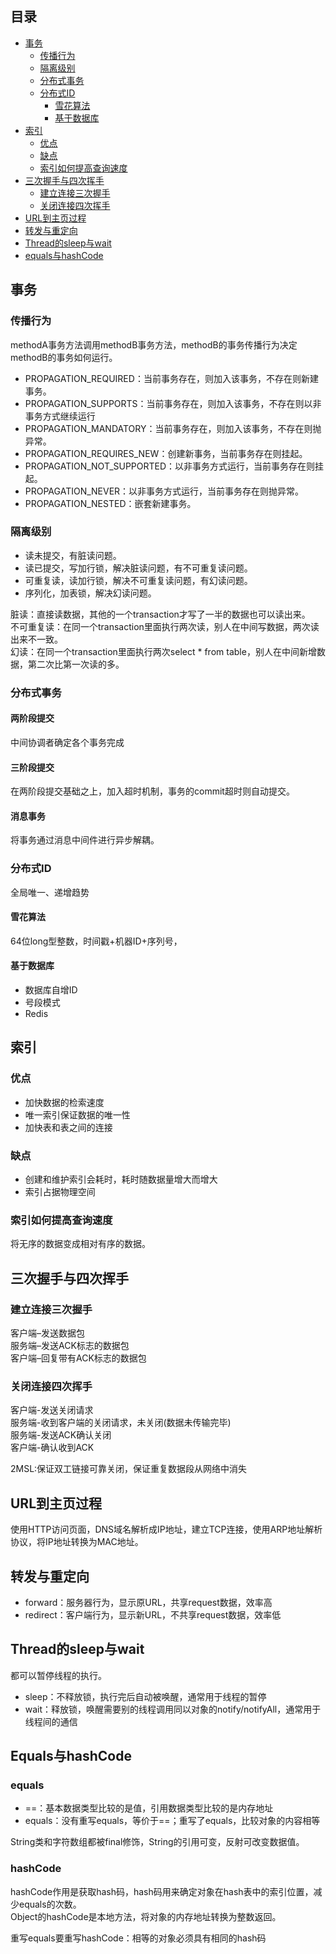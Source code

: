 ## 目录

- [事务](#事务)
    - [传播行为](#传播行为)
    - [隔离级别](#隔离级别)
    - [分布式事务](#分布式事务)
    - [分布式ID](#分布式ID)
        - [雪花算法](#雪花算法)
        - [基于数据库](#基于数据库)
- [索引](#索引)
    - [优点](#优点)
    - [缺点](#缺点)
    - [索引如何提高查询速度](#索引如何提高查询速度)
- [三次握手与四次挥手](#三次握手与四次挥手)
    - [建立连接三次握手](#建立连接三次握手)
    - [关闭连接四次挥手](#关闭连接四次挥手)
- [URL到主页过程](#URL到主页过程)
- [转发与重定向](#转发与重定向)
- [Thread的sleep与wait](#Thread的sleep与wait)
- [equals与hashCode](#Equals与hashCode)


## 事务

### 传播行为

methodA事务方法调用methodB事务方法，methodB的事务传播行为决定methodB的事务如何运行。

* PROPAGATION_REQUIRED：当前事务存在，则加入该事务，不存在则新建事务。
* PROPAGATION_SUPPORTS：当前事务存在，则加入该事务，不存在则以非事务方式继续运行
* PROPAGATION_MANDATORY：当前事务存在，则加入该事务，不存在则抛异常。
* PROPAGATION_REQUIRES_NEW：创建新事务，当前事务存在则挂起。
* PROPAGATION_NOT_SUPPORTED：以非事务方式运行，当前事务存在则挂起。
* PROPAGATION_NEVER：以非事务方式运行，当前事务存在则抛异常。
* PROPAGATION_NESTED：嵌套新建事务。

### 隔离级别

* 读未提交，有脏读问题。
* 读已提交，写加行锁，解决脏读问题，有不可重复读问题。
* 可重复读，读加行锁，解决不可重复读问题，有幻读问题。
* 序列化，加表锁，解决幻读问题。

脏读：直接读数据，其他的一个transaction才写了一半的数据也可以读出来。  
不可重复读：在同一个transaction里面执行两次读，别人在中间写数据，两次读出来不一致。  
幻读：在同一个transaction里面执行两次select * from table，别人在中间新增数据，第二次比第一次读的多。

### 分布式事务

#### 两阶段提交

中间协调者确定各个事务完成

#### 三阶段提交

在两阶段提交基础之上，加入超时机制，事务的commit超时则自动提交。

#### 消息事务

将事务通过消息中间件进行异步解耦。

### 分布式ID

全局唯一、递增趋势

#### 雪花算法

64位long型整数，时间戳+机器ID+序列号，

#### 基于数据库

* 数据库自增ID
* 号段模式
* Redis



## 索引

### 优点

* 加快数据的检索速度
* 唯一索引保证数据的唯一性
* 加快表和表之间的连接

### 缺点

* 创建和维护索引会耗时，耗时随数据量增大而增大
* 索引占据物理空间

### 索引如何提高查询速度

将无序的数据变成相对有序的数据。


## 三次握手与四次挥手

### 建立连接三次握手

客户端–发送数据包  
服务端–发送ACK标志的数据包  
客户端–回复带有ACK标志的数据包

### 关闭连接四次挥手

客户端-发送关闭请求  
服务端-收到客户端的关闭请求，未关闭(数据未传输完毕)  
服务端-发送ACK确认关闭  
客户端-确认收到ACK  

2MSL:保证双工链接可靠关闭，保证重复数据段从网络中消失


## URL到主页过程

使用HTTP访问页面，DNS域名解析成IP地址，建立TCP连接，使用ARP地址解析协议，将IP地址转换为MAC地址。


## 转发与重定向

* forward：服务器行为，显示原URL，共享request数据，效率高
* redirect：客户端行为，显示新URL，不共享request数据，效率低


## Thread的sleep与wait

都可以暂停线程的执行。

* sleep：不释放锁，执行完后自动被唤醒，通常用于线程的暂停
* wait：释放锁，唤醒需要别的线程调用同以对象的notify/notifyAll，通常用于线程间的通信


## Equals与hashCode

### equals

* ==：基本数据类型比较的是值，引用数据类型比较的是内存地址
* equals：没有重写equals，等价于==；重写了equals，比较对象的内容相等

String类和字符数组都被final修饰，String的引用可变，反射可改变数据值。

### hashCode

hashCode作用是获取hash码，hash码用来确定对象在hash表中的索引位置，减少equals的次数。  
Object的hashCode是本地方法，将对象的内存地址转换为整数返回。

重写equals要重写hashCode：相等的对象必须具有相同的hash码